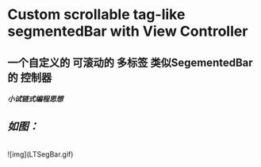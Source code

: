 # Custom scrollable tag-like segmentedBar with View Controller

## 一个自定义的 可滚动的 多标签 类似SegementedBar的 控制器

##### 小试链式编程思想

*如图：*
-------------
<br>
![img](LTSegBar.gif)
